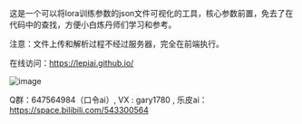 这是一个可以将lora训练参数的json文件可视化的工具，核心参数前置，免去了在代码中的查找，方便小白炼丹师们学习和参考。

注意：文件上传和解析过程不经过服务器，完全在前端执行。

在线访问：https://lepiai.github.io/

![image](https://github.com/user-attachments/assets/e426c51c-22fa-4154-a021-97a6ae998b9d)

Q群：647564984（口令ai）, VX : gary1780 ,
乐皮ai：https://space.bilibili.com/543300564
